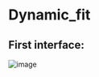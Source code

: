 # Dynamic_fit

## First interface:

![image](https://github.com/ELFAHIM-SANA/el_fahim_sana_projet_dynamic_fit/assets/131165163/edea2fc4-f0d2-4b08-9e83-df32e51da0b7)

